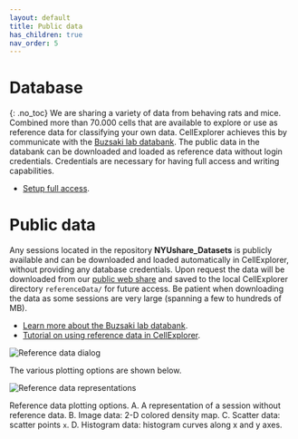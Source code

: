 ```yaml
---
layout: default
title: Public data
has_children: true
nav_order: 5
---
```

<style type="text/css">
    ol { list-style-type: upper-alpha; }
</style>
# Database
{: .no_toc}
We are sharing a variety of data from behaving rats and mice. Combined more than 70.000 cells that are available to explore or use as reference data for classifying your own data. CellExplorer achieves this by communicate with the [Buzsaki lab databank](https://buzsakilab.com/wp/database/). The public data in the databank can be downloaded and loaded as reference data without login credentials. Credentials are necessary for having full access and writing capabilities.
* [Setup full access](/database/preparation/).

# Public data
Any sessions located in the repository **NYUshare_Datasets** is publicly available and can be downloaded and loaded automatically in CellExplorer, without providing any database credentials. Upon request the data will be downloaded from our [public web share](https://buzsakilab.nyumc.org/datasets/) and saved to the local CellExplorer directory `referenceData/` for future access. Be patient when downloading the data as some sessions are very large (spanning a few to hundreds of MB).
* [Learn more about the Buzsaki lab databank](https://buzsakilab.com/wp/database/). 
* [Tutorial on using reference data in CellExplorer](/tutorials/reference-data-tutorial/).

![Reference data dialog](https://buzsakilab.com/wp/wp-content/uploads/2020/12/referenceDataDialog.png)

The various plotting options are shown below.

![Reference data representations](https://buzsakilab.com/wp/wp-content/uploads/2020/01/referenceData_noRef.png)

Reference data plotting options. A. A representation of a session without reference data. B. Image data: 2-D colored density map. C. Scatter data: scatter points `x`. D. Histogram data: histogram curves along x and y axes. 


